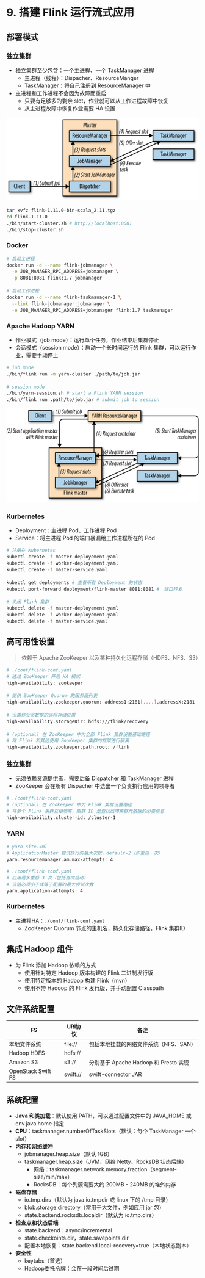 # 9. 搭建 Flink 运行流式应用

## 部署模式

### 独立集群

* 独立集群至少包含：一个主进程、一个 TaskManager 进程
  * 主进程（线程）：Dispacher、ResourceManger
  * TaskManager：将自己注册到 ResourceManager 中
* 主进程和工作进程不会因为故障而重启
  * 只要有足够多的剩余 slot，作业就可以从工作进程故障中恢复
  * 从主进程故障中恢复作业需要 HA 设置

![向 Flink 独立集群提交应用](.gitbook/assets/chap9_standalone.png)

```bash
tar xvfz flink-1.11.0-bin-scala_2.11.tgz
cd flink-1.11.0
./bin/start-cluster.sh # http://localhost:8081
./bin/stop-cluster.sh
```

### Docker

```bash
# 启动主进程
docker run -d --name flink-jobmanager \
  -e JOB_MANAGER_RPC_ADDRESS=jobmanager \
  -p 8081:8081 flink:1.7 jobmanager

# 启动工作进程
docker run -d --name flink-taskmanager-1 \
  --link flink-jobmanager:jobmanager \
  -e JOB_MANAGER_RPC_ADDRESS=jobmanager flink:1.7 taskmanager
```

### Apache Hadoop YARN

* 作业模式（job mode）：运行单个任务，作业结束后集群停止
* 会话模式（session mode）：启动一个长时间运行的 Flink 集群，可以运行作业，需要手动停止

```bash
# job mode
./bin/flink run -m yarn-cluster ./path/to/job.jar

# session mode
./bin/yarn-session.sh # start a Flink YARN session
./bin/flink run .path/to/job.jar # submit job to session
```

![作业模式（job mode）启动](.gitbook/assets/chap9_yarn.png)

### Kurbernetes

* Deployment：主进程 Pod、工作进程 Pod
* Service：将主进程 Pod 的端口暴漏给工作进程所在的 Pod

```bash
# 注册在 Kubernetes
kubectl create -f master-deployement.yaml
kubectl create -f worker-deployement.yaml
kubectl create -f master-service.yaml

kubectl get deployments # 查看所有 Deployment 的状态
kubectl port-forward deployment/flink-master 8081:8081 #　端口转发

# 关闭 Flink 集群
kubectl delete -f master-deployement.yaml
kubectl delete -f worker-deployement.yaml
kubectl delete -f master-service.yaml
```

## 高可用性设置

> 依赖于 Apache ZooKeeper 以及某种持久化远程存储（HDFS、NFS、S3）

```bash
# ./conf/flink-conf.yaml
# 通过 ZooKeeper 开启 HA 模式
high-availability: zookeeper

# 提供 ZooKeeper Quorum 的服务器列表
high-availability.zookeeper.quorum: address1:2181[,...],addressX:2181

# 设置作业员数据的远程存储位置
high-availability.storageDir: hdfs:///flink/recovery

# (optional) 在 ZooKeeper 中为全部 Flink 集群设置基础路径
# 将 Flink 和其他使用 ZooKeeper 集群的框架进行隔离
high-availability.zookeeper.path.root: /flink
```

### 独立集群

* 无须依赖资源提供者，需要后备 Dispatcher 和 TaskManager 进程
* ZooKeeper 会在所有 Dispacher 中选出一个负责执行应用的领导者

```bash
# ./conf/flink-conf.yaml
# (optional) 在 Zookeeper 中为 Flink 集群设置路径
# 将多个 Flink 集群互相隔离，集群 ID 是查找故障集群元数据的必要信息
high-availability.cluster-id: /cluster-1
```

### YARN

```bash
# yarn-site.xml
# ApplicationMaster 尝试执行的最大次数，default=2（即重启一次）
yarn.resourcemanager.am.max-attempts: 4
```

```bash
# ./conf/flink-conf.yaml
# 应用最多重启 3 次（包括首次启动）
# 该值必须小于或等于配置的最大尝试次数
yarn.application-attempts: 4
```

### Kurbernetes

* 主进程HA：`./conf/flink-conf.yaml`
  * ZooKeeper Quorum 节点的主机名，持久化存储路径，Flink 集群ID

## 集成 Hadoop 组件

* 为 Flink 添加 Hadoop 依赖的方式
  * 使用针对特定 Hadoop 版本构建的 Flink 二进制发行版
  * 使用特定版本的 Hadoop 构建 Flink（mvn）
  * 使用不带 Hadoop 的 Flink 发行版，并手动配置 Classpath

## 文件系统配置

| FS                 | URI协议    | 备注                             |
| ------------------ | -------- | ------------------------------ |
| 本地文件系统             | file://  | 包括本地挂载的网络文件系统（NFS、SAN）         |
| Hadoop HDFS        | hdfs://  |                                |
| Amazon S3          | s3://    | 分别基于 Apache Hadoop 和 Presto 实现 |
| OpenStack Swift FS | swift:// | swift-connector JAR            |

## 系统配置

* **Java 和类加载**：默认使用 PATH，可以通过配置文件中的 JAVA\_HOME 或 env.java.home 指定
* **CPU**：taskmanager.numberOfTaskSlots（默认：每个 TaskManager 一个 slot）
* **内存和网络缓冲**
  * jobmanager.heap.size（默认 1GB）
  * taskmanager.heap.size（JVM、网络 Netty、RocksDB 状态后端）
    * 网络：taskmanager.network.memory.fraction（segment-size/min/max）
    * RocksDB：每个列簇需要大约 200MB - 240MB 的堆外内存
* **磁盘存储**
  * io.tmp.dirs（默认为 java.io.tmpdir 或 linux 下的 /tmp 目录）
  * blob.storage.directory（常用于大文件，例如应用 jar 包）
  * state.backend.rocksdb.localdir（默认为 io.tmp.dirs）
* **检查点和状态后端**
  * state.backend：async/incremental
  * state.checkoints.dir，state.savepoints.dir
  * 配置本地恢复：state.backend.local-recovery=true（本地状态副本）
* **安全性**
  * keytabs（首选）
  * Hadoop委托令牌：会在一段时间后过期
